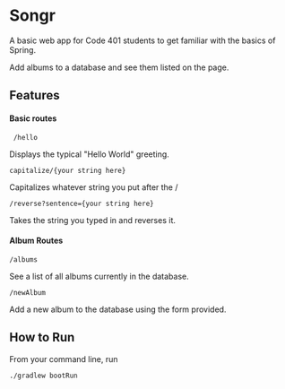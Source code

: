# Songr

A basic web app for Code 401 students to get familiar with the basics of Spring.

Add albums to a database and see them listed on the page. 

## Features

#### Basic routes

     /hello

Displays the typical "Hello World" greeting. 

    capitalize/{your string here}
    
Capitalizes whatever string you put after the /

    /reverse?sentence={your string here}
    

Takes the string you typed in and reverses it.  

#### Album Routes

    /albums
    
See a list of all albums currently in the database.

    /newAlbum
    
Add a new album to the database using the form provided. 


## How to Run

From your command line, run 

   
    ./gradlew bootRun

